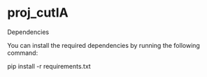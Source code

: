 # proj_cutIA
Dependencies

You can install the required dependencies by running the following command:

pip install -r requirements.txt

